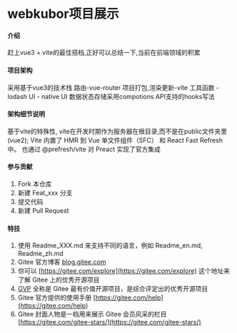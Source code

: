 <!--
 * @Date: 2021-07-20 16:07:16
 * @LastEditTime: 2021-10-12 14:17:00
-->
# webkubor项目展示

#### 介绍
赶上vue3 + vite的最佳搭档,正好可以总结一下,当前在前端领域的积累



#### 项目架构

采用基于vue3的技术栈
路由-vue-router
项目打包,渲染更新-vite
工具函数 - lodash
UI - native UI
数据状态存储采用compotions API支持的hooks写法

#### 架构细节说明
基于vite的特殊性, vite在开发时期作为服务器在根目录,而不是在public文件夹里(vue2);
Vite 内置了 HMR 到 Vue 单文件组件（SFC） 和 React Fast Refresh 中。
也通过 @prefresh/vite 对 Preact 实现了官方集成

#### 参与贡献

1.  Fork 本仓库
2.  新建 Feat_xxx 分支
3.  提交代码
4.  新建 Pull Request


#### 特技

1.  使用 Readme\_XXX.md 来支持不同的语言，例如 Readme\_en.md, Readme\_zh.md
2.  Gitee 官方博客 [blog.gitee.com](https://blog.gitee.com)
3.  你可以 [https://gitee.com/explore](https://gitee.com/explore) 这个地址来了解 Gitee 上的优秀开源项目
4.  [GVP](https://gitee.com/gvp) 全称是 Gitee 最有价值开源项目，是综合评定出的优秀开源项目
5.  Gitee 官方提供的使用手册 [https://gitee.com/help](https://gitee.com/help)
6.  Gitee 封面人物是一档用来展示 Gitee 会员风采的栏目 [https://gitee.com/gitee-stars/](https://gitee.com/gitee-stars/)
